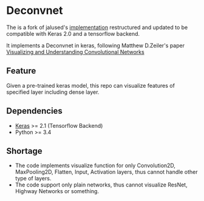 # Deconvnet
The is a fork of jalused's [implementation](https://github.com/jalused/Deconvnet-keras) restructured and updated to be compatible with Keras 2.0 and a tensorflow backend.

It implements a Deconvnet in keras, following Matthew D.Zeiler's paper [Visualizing and Understanding Convolutional Networks](http://arxiv.org/pdf/1311.2901v3.pdf)

## Feature
Given a pre-trained keras model, this repo can visualize features of specified layer including dense layer.  

## Dependencies
* [Keras](https://github.com/fchollet/keras) >= 2.1 (Tensorflow Backend)
* Python >= 3.4


## Shortage
* The code implements visualize function for only Convolution2D, MaxPooling2D, Flatten, Input, Activation layers, thus cannot handle other type of layers.
* The code support only plain networks, thus cannot visualize ResNet, Highway Networks or something.
